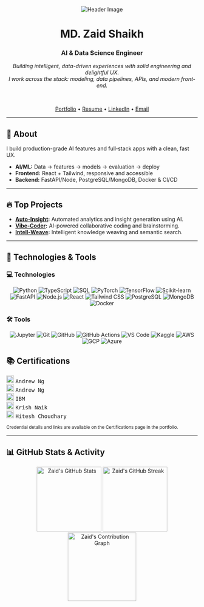 <p align="center">
  <img src="https://raw.githubusercontent.com/zaidshaikh987/zaidshaikh987/main/Images/header-image.gif" alt="Header Image">
</p>

<div align="center">

# MD. Zaid Shaikh
### AI & Data Science Engineer

*Building intelligent, data-driven experiences with solid engineering and delightful UX.*  
*I work across the stack: modeling, data pipelines, APIs, and modern front-end.*

<br>

[Portfolio](#) • [Resume](#) • [LinkedIn](#) • [Email](mailto:youremail@example.com)

</div>

---

## 🚀 About

I build production-grade AI features and full‑stack apps with a clean, fast UX.

- **AI/ML:** Data → features → models → evaluation → deploy
- **Frontend:** React + Tailwind, responsive and accessible
- **Backend:** FastAPI/Node, PostgreSQL/MongoDB, Docker & CI/CD

---

## 🔥 Top Projects

- **[Auto-Insight](https://github.com/zaidshaikh987/Auto-Insight):** Automated analytics and insight generation using AI.
- **[Vibe-Coder](https://github.com/zaidshaikh987/Vibe-Coder):** AI-powered collaborative coding and brainstorming.
- **[Intell-Weave](https://github.com/zaidshaikh987/Intell-Weave):** Intelligent knowledge weaving and semantic search.
---

## 🔧 Technologies & Tools

### 💻 Technologies

<p align="center">
  <img src="https://img.shields.io/badge/Python-3776AB?style=for-the-badge&logo=python&logoColor=white" alt="Python">
  <img src="https://img.shields.io/badge/TypeScript-3178C6?style=for-the-badge&logo=typescript&logoColor=white" alt="TypeScript">
  <img src="https://img.shields.io/badge/SQL-336791?style=for-the-badge&logo=postgresql&logoColor=white" alt="SQL">
  <img src="https://img.shields.io/badge/PyTorch-EE4C2C?style=for-the-badge&logo=pytorch&logoColor=white" alt="PyTorch">
  <img src="https://img.shields.io/badge/TensorFlow-FF6F00?style=for-the-badge&logo=tensorflow&logoColor=white" alt="TensorFlow">
  <img src="https://img.shields.io/badge/Scikit--learn-F7931E?style=for-the-badge&logo=scikit-learn&logoColor=white" alt="Scikit-learn">
  <img src="https://img.shields.io/badge/FastAPI-009688?style=for-the-badge&logo=fastapi&logoColor=white" alt="FastAPI">
  <img src="https://img.shields.io/badge/Node.js-339933?style=for-the-badge&logo=node.js&logoColor=white" alt="Node.js">
  <img src="https://img.shields.io/badge/React-20232A?style=for-the-badge&logo=react&logoColor=61DAFB" alt="React">
  <img src="https://img.shields.io/badge/Tailwind_CSS-38B2AC?style=for-the-badge&logo=tailwind-css&logoColor=white" alt="Tailwind CSS">
  <img src="https://img.shields.io/badge/PostgreSQL-4169E1?style=for-the-badge&logo=postgresql&logoColor=white" alt="PostgreSQL">
  <img src="https://img.shields.io/badge/MongoDB-47A248?style=for-the-badge&logo=mongodb&logoColor=white" alt="MongoDB">
  <img src="https://img.shields.io/badge/Docker-2496ED?style=for-the-badge&logo=docker&logoColor=white" alt="Docker">
</p>

### 🛠️ Tools

<p align="center">
  <img src="https://img.shields.io/badge/Jupyter-F37626?style=for-the-badge&logo=jupyter&logoColor=white" alt="Jupyter">
  <img src="https://img.shields.io/badge/Git-F05032?style=for-the-badge&logo=git&logoColor=white" alt="Git">
  <img src="https://img.shields.io/badge/GitHub-181717?style=for-the-badge&logo=github&logoColor=white" alt="GitHub">
  <img src="https://img.shields.io/badge/GitHub_Actions-2088FF?style=for-the-badge&logo=github-actions&logoColor=white" alt="GitHub Actions">
  <img src="https://img.shields.io/badge/VS_Code-007ACC?style=for-the-badge&logo=visual-studio-code&logoColor=white" alt="VS Code">
  <img src="https://img.shields.io/badge/Kaggle-20BEFF?style=for-the-badge&logo=kaggle&logoColor=white" alt="Kaggle">
  <img src="https://img.shields.io/badge/AWS-232F3E?style=for-the-badge&logo=amazon-aws&logoColor=white" alt="AWS">
  <img src="https://img.shields.io/badge/GCP-4285F4?style=for-the-badge&logo=google-cloud&logoColor=white" alt="GCP">
  <img src="https://img.shields.io/badge/Azure-0078D4?style=for-the-badge&logo=microsoft-azure&logoColor=white" alt="Azure">
</p>


## 📚 Certifications

<span>
  <img src="https://img.shields.io/badge/Coursera-Machine%20Learning%20Specialization-blue?logo=Coursera&logoColor=white" height="20" />
  <kbd>Andrew Ng</kbd>
</span>
<br>
<span>
  <img src="https://img.shields.io/badge/Coursera-Deep%20Learning%20Specialization-blue?logo=Coursera&logoColor=white" height="20" />
  <kbd>Andrew Ng</kbd>
</span>
<br>
<span>
  <img src="https://img.shields.io/badge/Coursera-IBM%20Data%20Science%20Professional%20Certificate-blue?logo=IBM&logoColor=white" height="20" />
  <kbd>IBM</kbd>
</span>
<br>
<span>
  <img src="https://img.shields.io/badge/Udemy-DS/ML/AI%20Bootcamp-orange?logo=Udemy&logoColor=white" height="20" />
  <kbd>Krish Naik</kbd>
</span>
<br>
<span>
  <img src="https://img.shields.io/badge/Udemy-Complete%20Web%20Dev-orange?logo=Udemy&logoColor=white" height="20" />
  <kbd>Hitesh Choudhary</kbd>
</span>

<sub>Credential details and links are available on the Certifications page in the portfolio.</sub>

---

## 📊 GitHub Stats & Activity

<p align="center">
  <img src="https://github-readme-stats.vercel.app/api?username=zaidshaikh987&show_icons=true&theme=radical" alt="Zaid's GitHub Stats" height="170" />
  <img src="https://github-readme-streak-stats.herokuapp.com/?user=zaidshaikh987&theme=radical" alt="Zaid's GitHub Streak" height="170" />
  <br>
  <img src="https://github-readme-activity-graph.vercel.app/graph?username=zaidshaikh987&theme=react-dark" alt="Zaid's Contribution Graph" height="180" />
</p>
